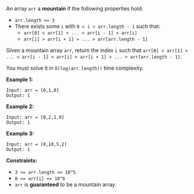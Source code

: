 An array `arr` a **mountain** if the following properties hold:

- `arr.length >= 3`
- There exists some `i` with `0 < i < arr.length - 1` such that:
  - `arr[0] < arr[1] < ... < arr[i - 1] < arr[i]`
  - `arr[i] > arr[i + 1] > ... > arr[arr.length - 1]`

Given a mountain array `arr`, return the index `i` such that `arr[0] < arr[1] < ... < arr[i - 1] < arr[i] > arr[i + 1] > ... > arr[arr.length - 1]`.

You must solve it in `O(log(arr.length))` time complexity.

**Example 1:**
```
Input: arr = [0,1,0]
Output: 1
```
**Example 2:**
```
Input: arr = [0,2,1,0]
Output: 1
```
**Example 3:**
```
Input: arr = [0,10,5,2]
Output: 1
```
**Constraints:**
- `3 <= arr.length <= 10^5`
- `0 <= arr[i] <= 10^6`
- `arr` is **guaranteed** to be a mountain array.